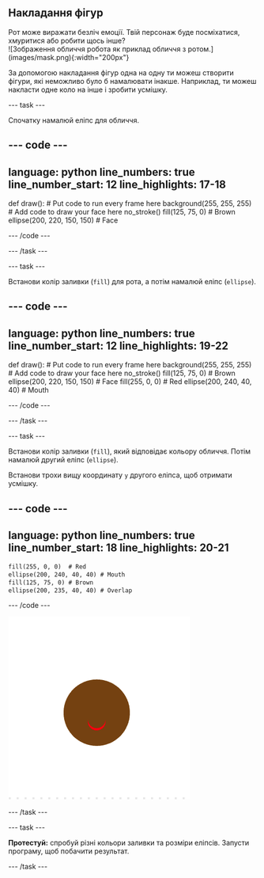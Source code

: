 ## Накладання фігур

<div style="display: flex; flex-wrap: wrap">
<div style="flex-basis: 200px; flex-grow: 1; margin-right: 15px;">
Рот може виражати безліч емоції. Твій персонаж буде посміхатися, хмуритися або робити щось інше? 
</div>
<div>
![Зображення обличчя робота як приклад обличчя з ротом.](images/mask.png){:width="200px"}
</div>
</div>

За допомогою накладання фігур одна на одну ти можеш створити фігури, які неможливо було б намалювати інакше. Наприклад, ти можеш накласти одне коло на інше і зробити усмішку.

--- task ---

Спочатку намалюй еліпс для обличчя.


--- code ---
---
language: python line_numbers: true line_number_start: 12
line_highlights: 17-18
---
def draw(): # Put code to run every frame here background(255, 255, 255) # Add code to draw your face here no_stroke() fill(125, 75, 0) # Brown ellipse(200, 220, 150, 150) # Face

--- /code ---

--- /task ---

--- task ---

Встанови колір заливки (`fill`) для рота, а потім намалюй еліпс (`ellipse`).

--- code ---
---
language: python line_numbers: true line_number_start: 12
line_highlights: 19-22
---
def draw(): # Put code to run every frame here background(255, 255, 255) # Add code to draw your face here no_stroke() fill(125, 75, 0) # Brown ellipse(200, 220, 150, 150) # Face fill(255, 0, 0)  # Red ellipse(200, 240, 40, 40) # Mouth

--- /code ---

--- /task ---

--- task ---

Встанови колір заливки (`fill`), який відповідає кольору обличчя. Потім намалюй другий еліпс (`ellipse`).

Встанови трохи вищу координату `y` другого еліпса, щоб отримати усмішку.


--- code ---
---
language: python line_numbers: true line_number_start: 18
line_highlights: 20-21
---

    fill(255, 0, 0)  # Red
    ellipse(200, 240, 40, 40) # Mouth
    fill(125, 75, 0) # Brown
    ellipse(200, 235, 40, 40) # Overlap

--- /code ---

![Коричневе коло з червоним півмісяцем у нижній частині — усмішкою.](images/brown-circle-smile.png)

--- /task ---

--- task ---

**Протестуй:** спробуй різні кольори заливки та розміри еліпсів. Запусти програму, щоб побачити результат.

--- /task ---